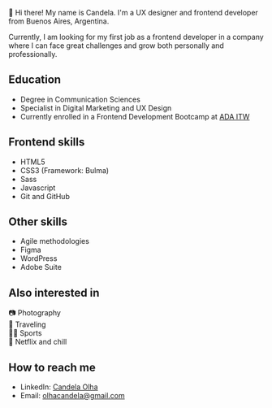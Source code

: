 👋 Hi there! My name is Candela. I'm a UX designer and frontend developer from Buenos Aires, Argentina.

Currently, I am looking for my first job as a frontend developer in a company where I can face great challenges and grow both personally and professionally.

## Education

- Degree in Communication Sciences
- Specialist in Digital Marketing and UX Design
- Currently enrolled in a Frontend Development Bootcamp at [ADA ITW](https://adaitw.org/)

## Frontend skills

- HTML5
- CSS3 (Framework: Bulma)
- Sass
- Javascript
- Git and GitHub

## Other skills

- Agile methodologies
- Figma
- WordPress
- Adobe Suite

## Also interested in

📷 Photography  
 🛫 Traveling  
🏃‍♀️ Sports  
🍿 Netflix and chill

## How to reach me

- LinkedIn: [Candela Olha](https://www.linkedin.com/in/candela-olha/)
- Email: [olhacandela@gmail.com](mailto:olhacandela@gmail.com)
